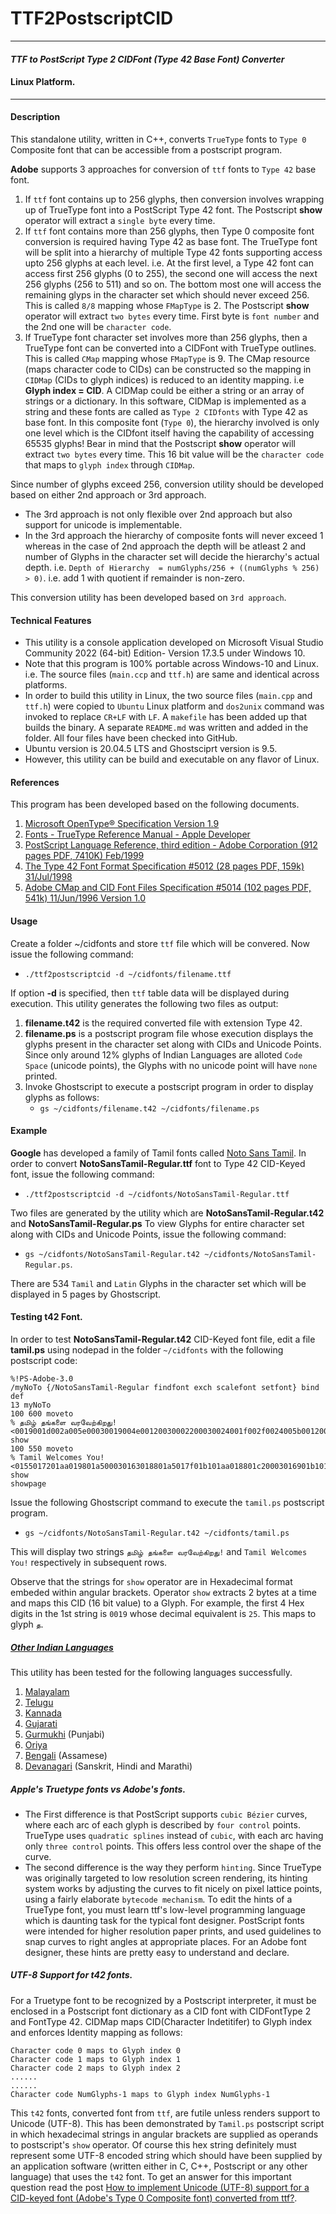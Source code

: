 # TTF2PostscriptCID
----------------------------------------------------------------------------------------
#### _TTF to PostScript Type 2 CIDFont (Type 42 Base Font) Converter_
#### Linux Platform.
----------------------------------------------------------------------------------------
#### Description
This standalone utility, written in C++, converts `TrueType` fonts to `Type 0` Composite font that can be accessible from a postscript program. 

**Adobe** supports 3 approaches for conversion of `ttf` fonts to `Type 42` base font.
1. If `ttf` font contains up to 256 glyphs, then conversion involves wrapping up of TrueType font into a PostScript Type 42 font. The Postscript **show** operator will extract a `single byte` every time.
2. If `ttf` font contains more than 256 glyphs, then Type 0 composite font conversion is required having Type 42 as base font. The TrueType font will be split into a hierarchy of multiple Type 42 fonts supporting access upto 256 glyphs at each level. i.e. At the first level, a Type 42 font can access first 256 glyphs (0 to 255), the second one will access the next 256 glyphs (256 to 511) and so on. The bottom most one will access the remaining glyps in the character set which should never exceed 256. This is called `8/8` mapping whose `FMapType` is 2. The Postscript **show** operator will extract `two bytes` every time. First byte is `font number` and the 2nd one will be `character code`.
3. If TrueType font character set involves more than 256 glyphs, then a TrueType font can be converted into a CIDFont with TrueType outlines. This is called `CMap` mapping whose `FMapType` is 9. The CMap resource (maps character code to CIDs) can be constructed so the mapping in `CIDMap` (CIDs to glyph indices) is reduced to an identity mapping. i.e **Glyph index = CID**. A CIDMap could be either a string or an array of strings or a dictionary. In this software, CIDMap is implemented as a string and these fonts are called as `Type 2 CIDfonts` with Type 42 as base font. In this  composite font (`Type 0`), the hierarchy involved is only one level which is the CIDfont itself having the capability of accessing 65535 glyphs! Bear in mind that the Postscript **show** operator will extract `two bytes` every time. This 16 bit value will be the `character code` that maps to `glyph index` through `CIDMap`.

Since number of glyphs exceed 256, conversion utility should be developed based on either 2nd approach or 3rd approach. 
- The 3rd approach is not only flexible over 2nd approach but also support for unicode is implementable.
- In the 3rd approach the hierarchy of composite fonts will never exceed 1 whereas in the case of 2nd approach the depth will be atleast 2 and number of Glyphs in the character set will decide the hierarchy's actual depth. i.e. `Depth of Hierarchy  = numGlyphs/256 + ((numGlyphs % 256) > 0)`. i.e. add 1 with quotient if remainder is non-zero.

This conversion utility has been developed based on `3rd approach`.  


#### Technical Features
- This utility is a console application developed on Microsoft Visual Studio Community 2022 (64-bit) Edition- Version 17.3.5 under Windows 10.
- Note that this program is 100% portable across Windows-10 and Linux. i.e. The source files (`main.ccp` and `ttf.h`) are same and identical across platforms.
- In order to build this utility in Linux, the two source files (`main.cpp` and `ttf.h`) were copied to  `Ubuntu` Linux platform  and `dos2unix` command was invoked to replace `CR+LF` with `LF`. A `makefile` has been added up that builds the binary. A separate `README.md` was written and added in the folder. All four files have been checked into GitHub.
- Ubuntu version is 20.04.5 LTS and Ghostsciprt version is 9.5. 
- However, this utility can be build and executable on any flavor of Linux.


#### References
This program has been developed based on the following documents.
1. [Microsoft OpenType® Specification Version 1.9](https://learn.microsoft.com/en-us/typography/opentype/spec/)
2. [Fonts - TrueType Reference Manual - Apple Developer](https://developer.apple.com/fonts/TrueType-Reference-Manual/)
3. [PostScript Language Reference, third edition - Adobe Corporation (912 pages PDF, 7410K) Feb/1999](https://www.adobe.com/jp/print/postscript/pdfs/PLRM.pdf)
4. [The Type 42 Font Format Specification #5012 (28 pages PDF, 159k) 31/Jul/1998](https://adobe-type-tools.github.io/font-tech-notes/pdfs/5012.Type42_Spec.pdf)
5. [Adobe CMap and CID Font Files Specification #5014 (102 pages PDF, 541k) 11/Jun/1996 Version 1.0](https://adobe-type-tools.github.io/font-tech-notes/pdfs/5014.CIDFont_Spec.pdf)

#### Usage
Create a folder ~/cidfonts and store `ttf` file which will be convered. Now issue the following command:
- `./ttf2postscriptcid -d ~/cidfonts/filename.ttf`

If option **-d** is specified, then `ttf` table data will be displayed during execution.
This utility generates the following two files as output:
1. **filename.t42** is the required converted file with extension Type 42.
2. **filename.ps** is a postscript program file whose execution displays the glyphs present in the character set along with CIDs and Unicode Points. Since only around 12% glyphs of Indian Languages are alloted `Code Space` (unicode points), the Glyphs with no unicode point will have `none` printed.
3. Invoke Ghostscript to execute a postscript program in order to display glyphs as follows:
   - `gs ~/cidfonts/filename.t42 ~/cidfonts/filename.ps`

#### Example
**Google** has developed a family of Tamil fonts called [Noto Sans Tamil](https://fonts.google.com/noto/specimen/Noto+Sans+Tamil).
In order to convert **NotoSansTamil-Regular.ttf** font to Type 42 CID-Keyed font, issue the following command:
- `./ttf2postscriptcid -d ~/cidfonts/NotoSansTamil-Regular.ttf`

Two files are generated by the utility which are **NotoSansTamil-Regular.t42** and **NotoSansTamil-Regular.ps**
To view Glyphs for entire character set along with CIDs and Unicode Points, issue the following command:
- `gs ~/cidfonts/NotoSansTamil-Regular.t42 ~/cidfonts/NotoSansTamil-Regular.ps`.

There are 534 `Tamil` and `Latin` Glyphs in the character set which will be displayed in 5 pages by Ghostscript.

#### Testing t42 Font.

In order to test **NotoSansTamil-Regular.t42** CID-Keyed font file, edit a file **tamil.ps** using nodepad in the folder `~/cidfonts` with the following postscript code:
```
%!PS-Adobe-3.0
/myNoTo {/NotoSansTamil-Regular findfont exch scalefont setfont} bind def
13 myNoTo
100 600 moveto 
% தமிழ் தங்களை வரவேற்கிறது!
<0019001d002a005e00030019004e00120030002200030024001f002f0024005b0012002a0020007a00aa> show
100 550 moveto 
% Tamil Welcomes You!
<0155017201aa019801a500030163018801a5017f01b101aa018801c20003016901b101cb00aa00b5> show
showpage
```
Issue the following Ghostscript command  to execute the `tamil.ps` postscript program. 
- `gs ~/cidfonts/NotoSansTamil-Regular.t42 ~/cidfonts/tamil.ps`

This will display two strings `தமிழ் தங்களை வரவேற்கிறது!` and `Tamil Welcomes You!` respectively in subsequent rows.

Observe that the strings for `show` operator are in Hexadecimal format embeded within angular brackets. Operator `show` extracts 2 bytes at a time and maps this CID (16 bit value) to a Glyph.
For example, the first 4 Hex digits in the 1st string is `0019` whose decimal equivalent is `25`. This maps to glyph `த`.

##### [Other Indian Languages](https://fonts.google.com/noto/fonts)
This utility has been tested for the following languages successfully.
1. [Malayalam](https://fonts.google.com/noto/specimen/Noto+Sans+Malayalam)
2. [Telugu](https://fonts.google.com/noto/specimen/Noto+Sans+Telugu)
3. [Kannada](https://fonts.google.com/noto/specimen/Noto+Sans+Kannada)
4. [Gujarati](https://fonts.google.com/noto/specimen/Noto+Sans+Gujarati)
5. [Gurmukhi](https://fonts.google.com/noto/specimen/Noto+Sans+Gurmukhi) (Punjabi)
6. [Oriya](https://fonts.google.com/noto/specimen/Noto+Sans+Oriya)
7. [Bengali](https://fonts.google.com/noto/specimen/Noto+Sans+Bengali) (Assamese)
8. [Devanagari](https://fonts.google.com/noto/specimen/Noto+Sans+Devanagari) (Sanskrit, Hindi and Marathi)

##### Apple's Truetype fonts vs Adobe's fonts.

- The First difference is that PostScript supports `cubic Bézier` curves, where each arc of each glyph is described by `four control` points. TrueType uses `quadratic splines` instead of `cubic`, with each arc having only `three control` points. This offers less control over the shape of the curve.
-  The second difference is the way they perform `hinting`. Since TrueType was originally targeted to low resolution screen rendering, its hinting system works by adjusting the curves to fit nicely on pixel lattice points, using a fairly elaborate `bytecode mechanism`. To edit the hints of a TrueType font, you must learn ttf's low-level programming language which is daunting task for the typical font designer. PostScript fonts were intended for higher resolution paper prints, and used guidelines to snap curves to right angles at appropriate places. For an Adobe font designer, these hints are pretty easy to understand and declare.

##### UTF-8 Support for t42 fonts.

For a Truetype font to be recognized by a Postscript interpreter, it must be enclosed in a Postscript font dictionary as a CID font with CIDFontType 2 and FontType 42. CIDMap maps CID(Character Indetitifer) to Glyph index and enforces Identity mapping as follows:
```
Character code 0 maps to Glyph index 0
Character code 1 maps to Glyph index 1
Character code 2 maps to Glyph index 2
......
......
Character code NumGlyphs-1 maps to Glyph index NumGlyphs-1
```
This `t42` fonts, converted font from `ttf`, are futile unless renders support to Unicode (UTF-8). 
This has been demonstrated by `Tamil.ps` postscript script in which hexadecimal strings in angular brackets are supplied as operands to postscript's `show` operator. Of course this hex string definitely must represent some UTF-8 encoded string which should have been supplied by an application software (written either in C, C++, Postscript or any other language) that uses the `t42` font.
To get an answer for this important question read the post [How to implement Unicode (UTF-8) support for a CID-keyed font (Adobe's Type 0 Composite font) converted from ttf?](https://stackoverflow.com/questions/74318928/how-to-implement-unicode-utf-8-support-for-a-cid-keyed-font-adobes-type-0-co).

